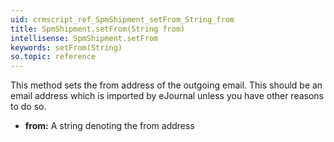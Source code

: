 ```yaml
---
uid: crmscript_ref_SpmShipment_setFrom_String_from
title: SpmShipment.setFrom(String from)
intellisense: SpmShipment.setFrom
keywords: setFrom(String)
so.topic: reference
---
```



This method sets the from address of the outgoing email. This should be an email address which is imported by eJournal unless you have other reasons to do so.



* **from:** A string denoting the from address


